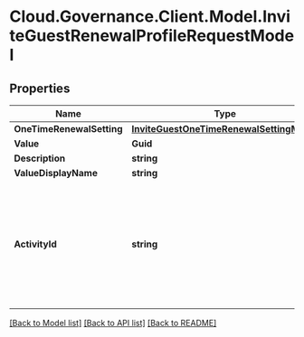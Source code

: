 # Cloud.Governance.Client.Model.InviteGuestRenewalProfileRequestModel
## Properties

Name | Type | Description | Notes
------------ | ------------- | ------------- | -------------
**OneTimeRenewalSetting** | [**InviteGuestOneTimeRenewalSettingModel**](InviteGuestOneTimeRenewalSettingModel.md) |  | [optional] 
**Value** | **Guid** |  | [optional] 
**Description** | **string** |  | [optional] 
**ValueDisplayName** | **string** |  | [optional] 
**ActivityId** | **string** | An unique identifier for the activity which can be used to find configuration in the dynamic service if it is assign by IT | [optional] 

[[Back to Model list]](../README.md#documentation-for-models) [[Back to API list]](../README.md#documentation-for-api-endpoints) [[Back to README]](../README.md)

